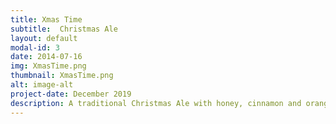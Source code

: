 ```yaml
---
title: Xmas Time
subtitle:  Christmas Ale
layout: default
modal-id: 3
date: 2014-07-16
img: XmasTime.png
thumbnail: XmasTime.png
alt: image-alt
project-date: December 2019
description: A traditional Christmas Ale with honey, cinnamon and orange peel. Perfect for the winter nights such as th special christmas eve. 
---
```

